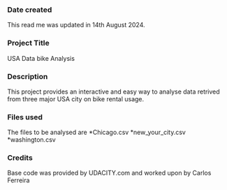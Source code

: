 ### Date created
This read me was updated in 14th August 2024.

### Project Title
USA Data bike Analysis

### Description
This project provides an interactive and easy way to analyse data retrived from three major USA city on bike rental usage.

### Files used
The files to be analysed are 
*Chicago.csv
*new_your_city.csv
*washington.csv

### Credits
Base code was provided by UDACITY.com and worked upon by Carlos Ferreira

